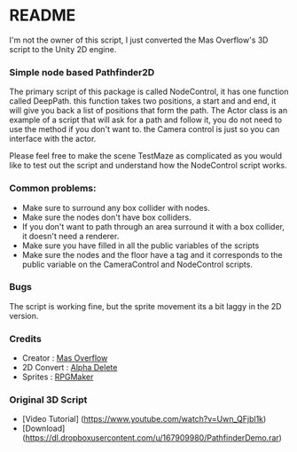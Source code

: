 # README #

I'm not the owner of this script, I just converted the Mas Overflow's 3D script to the Unity 2D engine.

### Simple node based Pathfinder2D ###

The primary script of this package is called NodeControl, it has one function called DeepPath. this function takes two positions, a start and and end, it will give you back a list of positions that form the path.
The Actor class is an example of a script that will ask for a path and follow it, you do not need to use the method if you don't want to. the Camera control is just so you can interface with the actor.

Please feel free to make the scene TestMaze as complicated as you would like to test out the script and understand how the NodeControl script works.

### Common problems: ###

* Make sure to surround any box collider with nodes.
* Make sure the nodes don't have box colliders.
* If you don't want to path through an area surround it with a box collider, it doesn't need a renderer.
* Make sure you have filled in all the public variables of the scripts
* Make sure the nodes and the floor have a tag and it corresponds to the public variable on the CameraControl and NodeControl scripts.

### Bugs ###

The script is working fine, but the sprite movement its a bit laggy in the 2D version.

### Credits ###

* Creator : [Mas Overflow](https://plus.google.com/117251102541735862739/posts)
* 2D Convert : [Alpha Delete](http://alphadelete.tumblr.com)
* Sprites : [RPGMaker](http://www.rpgmakerweb.com/download/additional/other-materials)

### Original 3D Script ###

* [Video Tutorial] (https://www.youtube.com/watch?v=Uwn_QFjbl1k)
* [Download] (https://dl.dropboxusercontent.com/u/167909980/PathfinderDemo.rar)






